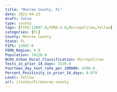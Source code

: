 ```yaml
---
title: "Monroe County, FL"
date: 2021-04-23
draft: false
type: county
tags: [FIPS:12087.0,FEMA:4.0,Micropolitan,Yellow]
categories: [FL]
County: Monroe County
State: FL
FIPS: 12087.0
FEMA_Region: 4.0
Population: 74228.0
NCHS_Urban_Rural_Classification: Micropolitan
Tests_in_prior_14_days: 3539.0
Fourteen_day_test_rate_per_100000: 4768.0
Percent_Positivity_in_prior_14_days: 0.079
Level: Yellow
url: /states/FL/monroe-county
---
```



